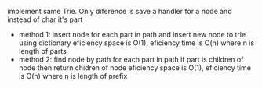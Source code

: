 implement same Trie. Only diference is save a handler for a node and instead of char it's part

- method 1: insert node
for each part in path and insert new node to trie using dictionary
eficiency space is O(1), eficiency time is O(n) where n is length of parts
- method 2: find node by path
for each part in path if part is children of node then return chidren of node 
eficiency space is O(1), eficiency time is O(n) where n is length of prefix
